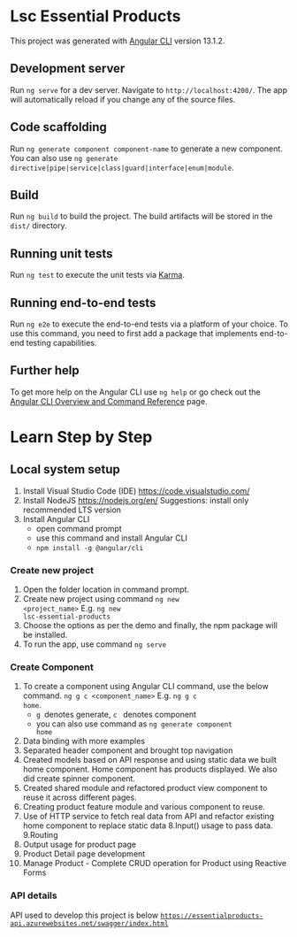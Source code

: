 # Lsc Essential Products

This project was generated with [Angular CLI](https://github.com/angular/angular-cli) version 13.1.2.

## Development server

Run `ng serve` for a dev server. Navigate to `http://localhost:4200/`. The app will automatically reload if you change any of the source files.

## Code scaffolding

Run `ng generate component component-name` to generate a new component. You can also use `ng generate directive|pipe|service|class|guard|interface|enum|module`.

## Build

Run `ng build` to build the project. The build artifacts will be stored in the `dist/` directory.

## Running unit tests

Run `ng test` to execute the unit tests via [Karma](https://karma-runner.github.io).

## Running end-to-end tests

Run `ng e2e` to execute the end-to-end tests via a platform of your choice. To use this command, you need to first add a package that implements end-to-end testing capabilities.

## Further help

To get more help on the Angular CLI use `ng help` or go check out the [Angular CLI Overview and Command Reference](https://angular.io/cli) page.

# Learn Step by Step 

## Local system setup
1. Install Visual Studio Code (IDE)
    https://code.visualstudio.com/
2. Install NodeJS https://nodejs.org/en/
    Suggestions: install only recommended LTS version
3. Install Angular CLI 
     - open command prompt
     - use this command and install Angular CLI 
     -  <code>npm install -g @angular/cli</code>
### Create new project
1. Open the folder location in command prompt.
2. Create new project using command 
   <code>ng new <project_name></code> 
E.g. <code>ng new lsc-essential-products</code>
3. Choose the options as per the demo and finally, the npm package will be installed.
4. To run the app, use command
<code>ng serve </code>

### Create Component
1. To create a component using Angular CLI command, use the below command.
<code>ng g c <component_name></code>
E.g. <code>ng g c home</code>. 
    - <code>g </code>denotes generate, <code>c </code> denotes component
    - you can also use command as <code>ng generate component  home</code>
2. Data binding with more examples
3. Separated header component and brought top navigation
4. Created models based on API response and using static data we built home component. Home component has products displayed. We also did create spinner component.
5. Created shared module and refactored product view component to reuse it across different pages.
6. Creating product feature module and various component to reuse.
7. Use of HTTP service to fetch real data from API and refactor existing home component to replace static data
8.Input() usage to pass data.
9.Routing
10. Output usage for product page
11. Product Detail page development
12. Manage Product - Complete CRUD operation for Product using Reactive Forms

### API details
API used to develop this project is below
<code>https://essentialproducts-api.azurewebsites.net/swagger/index.html</code>
